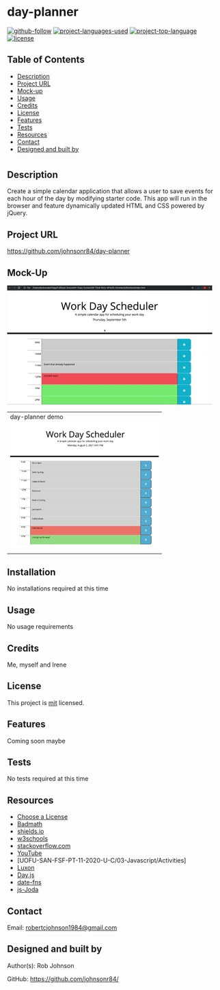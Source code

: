 # day-planner

  [![github-follow](https://img.shields.io/github/followers/johnsonr84?label=Follow&logoColor=lightgrey&style=social)](https://github.com/johnsonr84)
  [![project-languages-used](https://img.shields.io/github/languages/count/johnsonr84/readme-generator?color=orange)](https://github.com/johnsonr84/day-planner)
  [![project-top-language](https://img.shields.io/github/languages/top/johnsonr84/readme-generator?color=yellow)](https://github.com/johnsonr84/day-planner)
  [![license](https://img.shields.io/badge/license-mit-brightgreen.svg)](https://choosealicense.com/licenses/mit/)

  ## Table of Contents 
  * [Description](#Description)
  * [Project URL](#Project-URL)
  * [Mock-up](#Mock-up)
  * [Usage](#Usage)
  * [Credits](#Credits)
  * [License](#License)
  * [Features](#Features)
  * [Tests](#Tests)
  * [Resources](#Resources)
  * [Contact](#Contact)
  * [Designed and built by](#Designed-and-built-by)
  #
  
  ## Description 
  Create a simple calendar application that allows a user to save events for each hour of the day by modifying starter code. This app will run in the browser and feature dynamically updated HTML and CSS powered by jQuery.

  ## Project URL
  https://github.com/johnsonr84/day-planner

  ## Mock-Up
  ![day-planner demo png](Assets/05-third-party-apis-homework-demo.gif)
  <table>
  <tr>
    <td>day-planner demo</td>
  </tr>
  <tr>
    <td><img src="Assets/day-planner.png" height=300 alt="screenshot of planner"></td>
  </tr>
 </table>

  ## Installation 
  No installations required at this time 

  ## Usage 
  No usage requirements

  ## Credits 
  Me, myself and Irene 

  ## License 
  This project is [mit](https://choosealicense.com/licenses/mit/) licensed.

  ## Features
  Coming soon maybe 

  ## Tests
  No tests required at this time 

  ## Resources
  * [Choose a License](https://choosealicense.com/)
  * [Badmath](https://img.shields.io/github/languages/top/nielsenjared/badmath)
  * [shields.io](https://shields.io/)
  * [w3schools](https://www.w3schools.com/)
  * [stackoverflow.com](https://stackoverflow.com/)
  * [YouTube](https://www.youtube.com/)
  * [UOFU-SAN-FSF-PT-11-2020-U-C/03-Javascript/Activities]
  * [Luxon](https://moment.github.io/luxon/)
  * [Day.js](https://day.js.org/)
  * [date-fns](https://date-fns.org/)
  * [js-Joda](https://js-joda.github.io/js-joda/)

  ## Contact
  Email: robertcjohnson1984@gmail.com 

  ## Designed and built by
  Author(s): Rob Johnson  

  GitHub: https://github.com/johnsonr84/ 
